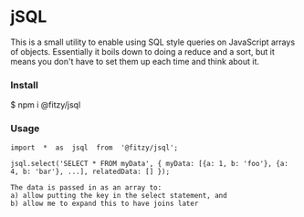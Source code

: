 # jSQL
This is a small utility to enable using SQL style queries on JavaScript arrays of objects. 
Essentially it boils down to doing a reduce and a sort, but it means you don't have to set them up each time and think about it.

### Install
$ npm i @fitzy/jsql

### Usage
```
import  *  as  jsql  from  '@fitzy/jsql';

jsql.select('SELECT * FROM myData', { myData: [{a: 1, b: 'foo'}, {a: 4, b: 'bar'}, ...], relatedData: [] });

The data is passed in as an array to:
a) allow putting the key in the select statement, and
b) allow me to expand this to have joins later
```
